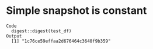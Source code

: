 # Simple snapshot is constant

    Code
      digest::digest(test_df)
    Output
      [1] "1c76ce59effaa2d676464c3640f9b359"

